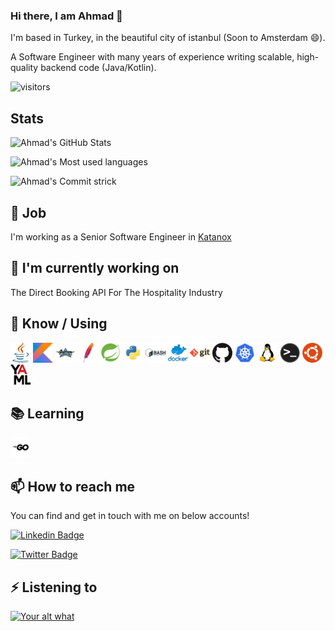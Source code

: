 ### Hi there, I am Ahmad 👋

I'm based in Turkey, in the beautiful city of istanbul (Soon to Amsterdam 😄).

A Software Engineer with many years of experience writing scalable, high-quality backend code (Java/Kotlin).

![visitors](https://img.shields.io/badge/dynamic/json?color=informational&label=visitor%20count&query=value&url=https%3A%2F%2Fapi.countapi.xyz%2Fhit%2Fahmadshabib.ahmadshabib%2Freadme)

## Stats
![Ahmad's GitHub Stats](https://github-readme-stats.vercel.app/api?username=ahmadshabib&show_icons=true&count_private=true&include_all_commits=true&title_color=eb1b0c&icon_color=eb1b0c)

![Ahmad's Most used languages](https://github-readme-stats.vercel.app/api/top-langs/?username=ahmadshabib&count_private=true&include_all_commits=true&layout=compact&hide=glsl&langs_count=10&title_color=eb1b0c&icon_color=eb1b0c)

![Ahmad's Commit strick](https://github-readme-streak-stats.herokuapp.com/?user=ahmadshabib&fire=eb1b0c&ring=eb1b0c&currStreakLabel=eb1b0c&count_private=true&include_all_commits=true&title_color=eb1b0c&icon_color=eb1b0c)

## 💼 Job

I'm working as a Senior Software Engineer in [Katanox](https://github.com/Katanox)

## 🔭 I'm currently working on

The Direct Booking API For The Hospitality Industry

## 🧠 Know / Using

<img src="https://github.com/github/explore/blob/master/topics/java/java.png?raw=true" height="32" /> <img src="https://github.com/github/explore/blob/master/topics/kotlin/kotlin.png?raw=true" height="32" /> <img src="https://github.com/github/explore/blob/master/topics/groovy/groovy.png?raw=true" height="32" /> <img src="https://github.com/github/explore/blob/master/topics/maven/maven.png?raw=true" height="32" /> <img src="https://github.com/github/explore/blob/master/topics/spring/spring.png?raw=true" height="32" /> <img src="https://github.com/github/explore/blob/master/topics/python/python.png?raw=true" height="32" /> <img src="https://github.com/github/explore/blob/master/topics/bash/bash.png?raw=true" height="32" /> <img src="https://github.com/github/explore/blob/master/topics/docker/docker.png?raw=true" height="32" /> <img src="https://github.com/github/explore/blob/master/topics/git/git.png?raw=true" height="32" /> <img src="https://github.com/github/explore/blob/master/topics/github/github.png?raw=true" height="32" /> <img src="https://github.com/github/explore/blob/master/topics/kubernetes/kubernetes.png?raw=true" height="32" /> <img src="https://github.com/github/explore/blob/master/topics/linux/linux.png?raw=true" height="32" /> <img src="https://github.com/github/explore/blob/master/topics/terminal/terminal.png?raw=true" height="32" /> <img src="https://github.com/github/explore/blob/master/topics/ubuntu/ubuntu.png?raw=true" height="32" /> <img src="https://github.com/github/explore/blob/master/topics/yaml/yaml.png?raw=true" height="32" />


## 📚 Learning

<img src="https://github.com/github/explore/blob/master/topics/go/go.png?raw=true" height="32" />

## 📫 How to reach me

You can find and get in touch with me on below accounts!

[![Linkedin Badge](https://img.shields.io/badge/ahmadshabib-follow%20on%20linkedin-blue?style=for-the-badge&logo=linkedin)](https://www.linkedin.com/in/ahmad-shabib/)

[![Twitter Badge](https://img.shields.io/badge/ahmadshabib-follow%20on%20twitter-blue?style=for-the-badge&logo=twitter)](https://twitter.com/ahmadshabib_)


## ⚡ Listening to

[<img src="https://readme-spotify-status-eight.vercel.app/api/run-spotify-status" alt="Your alt what" width="400" />](https://open.spotify.com/user/21b7jcoz6vi2momag3wmc3v4q)
